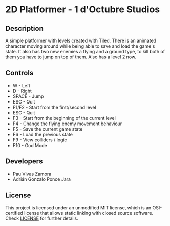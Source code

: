 # 2D Platformer - 1 d'Octubre Studios

## Description

A simple platformer with levels created with Tiled. There is an animated character moving 
around while being able to save and load the game's state. It also has two new enemies a flying and a ground type, to kill both of them you have to jump on top of them. Also has a level 2 now. 

## Controls

 - W - Left
 - D - Right
 - SPACE - Jump
 - ESC - Quit
 - F1/F2 - Start from the first/second level
 - ESC - Quit
 - F3 - Start from the beginning of the current level
 - F4 - Change the flying enemy movement behaviour
 - F5 - Save the current game state
 - F6 - Load the previous state
 - F9 - View colliders / logic
 - F10 - God Mode

## Developers

 - Pau Vivas Zamora
 - Adrián Gonzalo Ponce Jara

## License

This project is licensed under an unmodified MIT license, which is an OSI-certified license that allows static linking with closed source software. Check [LICENSE](LICENSE) for further details.


